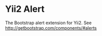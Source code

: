 # Yii2 Alert

The Bootstrap alert extension for Yii2. See http://getbootstrap.com/components/#alerts
